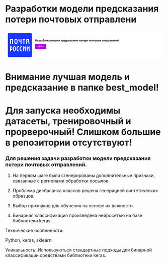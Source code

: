 # Разработки модели предсказания потери почтовых отправлени
![задание](https://github.com/genalll/mlsport3/raw/main/best_model/logo.png)
# Внимание лучшая модель и предсказание в папке best_model!
# Для запуска необходимы датасеты, тренировочный и прорверочный! Слишком большие в репозитории отсутствуют!

### Для решения задачи разработки модели предсказания потери почтовых отправлений.


1. На первом шаге были сгенерированы дополнительные признаки, связанные с регионами обработки посылок.

2. Проблема дисбаланса классов решена генерацией синтетических образцов.

3. Выбор признаков для обучения на основе их важности.

4. Бинарная классификация произведена нейросетью на базе библиотеки keras.


Технические особенности:

Python, keras, sklearn.


Уникальность: Используються стандартные подходы для бинарной классификации средствами библиотеки keras.